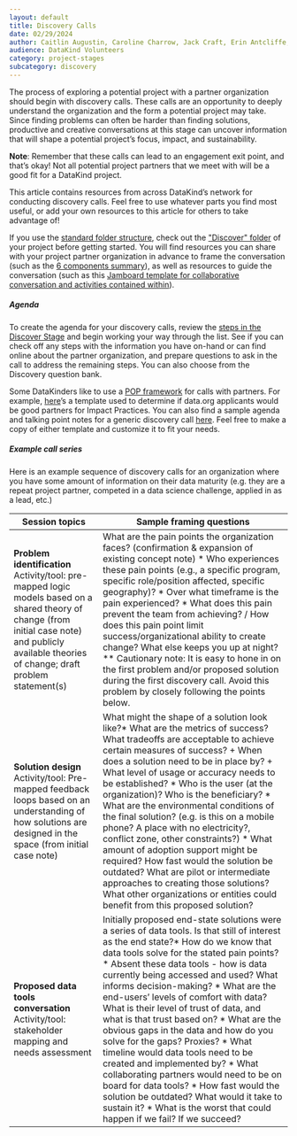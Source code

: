 ```yaml
---
layout: default
title: Discovery Calls
date: 02/29/2024
author: Caitlin Augustin, Caroline Charrow, Jack Craft, Erin Antcliffe, Matthew Harris, Arina Igumenshcheva, Ben Lebovitz, Sebastien Ouellet, Srivalya Elluru, Dulcie Vousden, Rachel Wells
audience: DataKind Volunteers
category: project-stages
subcategory: discovery
---
```


The process of exploring a potential project with a partner organization should begin with discovery calls. These calls are an opportunity to deeply understand the organization and the form a potential project may take. Since finding problems can often be harder than finding solutions, productive and creative conversations at this stage can uncover information that will shape a potential project’s focus, impact, and sustainability.


**Note**: Remember that these calls can lead to an engagement exit point, and that’s okay! Not all potential project partners that we meet with will be a good fit for a DataKind project.


This article contains resources from across DataKind’s network for conducting discovery calls. Feel free to use whatever parts you find most useful, or add your own resources to this article for others to take advantage of!


If you use the [standard folder structure](/project-stages/discovery/discovery_resources), check out the ["Discover" folder](https://drive.google.com/drive/folders/1OXXV8jg5b9QZLVDfF9H0-_tmhNJ3zI21?usp=sharing) of your project before getting started. You will find resources you can share with your project partner organization in advance to frame the conversation (such as the [6 components summary](https://drive.google.com/file/d/1NgZI1E2yjvVo1JMh1dY5RNtCuFj808OY/view?usp=sharing)), as well as resources to guide the conversation (such as this [Jamboard template for collaborative conversation and activities contained within](https://jamboard.google.com/d/1zbdN8c9tQ3Xn8MFJ2lfxPop1bfFwMDAgqTIHQOfCZOs/viewer?pli=1)).


##### Agenda


To create the agenda for your discovery calls, review the [steps in the Discover Stage](/project-stages/discovery/index) and begin working your way through the list. See if you can check off any steps with the information you have on\-hand or can find online about the partner organization, and prepare questions to ask in the call to address the remaining steps. You can also choose from the Discovery question bank.


Some DataKinders like to use a  [POP framework](http://stproject.org/wp-content/uploads/2014/11/the-fabulous-pop-model.pdf) for calls with partners. For example, [here](https://docs.google.com/document/d/1i5Gdb71eSrVDf6jiTSrYu8NB_G8pXDSUG81roKo5Shg/edit)’s a template used to determine if data.org applicants would be good partners for Impact Practices. You can also find a sample agenda and talking point notes for a generic discovery call [here](https://docs.google.com/document/d/1F-yvrjNpwp62nt4JOT4XHzn00FgiGqUuakhOdDM71Do/edit#heading=h.buax78rrv3hb). Feel free to make a copy of either template and customize it to fit your needs.


##### Example call series


Here is an example sequence of discovery calls for an organization where you have some amount of information on their data maturity (e.g. they are a repeat project partner, competed in a data science challenge, applied in as a lead, etc.)





| Session topics | Sample framing questions |
| --- | --- |
| **Problem identification**  Activity/tool: pre\-mapped logic models based on a shared theory of change (from initial case note) and publicly available theories of change; draft problem statement(s) | What are the pain points the organization faces? (confirmation \& expansion of existing concept note)  * Who experiences these pain points (e.g., a specific program, specific role/position affected, specific geography)? * Over what timeframe is the pain experienced? * What does this pain prevent the team from achieving? / How does this pain point limit success/organizational ability to create change?    What else keeps you up at night?  \*\* Cautionary note: It is easy to hone in on the first problem and/or proposed solution during the first discovery call. Avoid this problem by closely following the points below. |
| **Solution design**  Activity/tool: Pre\-mapped feedback loops based on an understanding of how solutions are designed in the space (from initial case note) | What might the shape of a solution look like?* What are the metrics of success? What tradeoffs are acceptable to achieve certain measures of success? + When does a solution need to be in place by? + What level of usage or accuracy needs to be established?  * Who is the user (at the organization)? Who is the beneficiary? * What are the environmental conditions of the final solution? (e.g. is this on a mobile phone? A place with no electricity?, conflict zone, other constraints?) * What amount of adoption support might be required? How fast would the solution be outdated?    What are pilot or intermediate approaches to creating those solutions?  What other organizations or entities could benefit from this proposed solution? |
| **Proposed data tools conversation**  Activity/tool: stakeholder mapping and needs assessment | Initially proposed end\-state solutions were a series of data tools. Is that still of interest as the end state?* How do we know that data tools solve for the stated pain points? * Absent these data tools \- how is data currently being accessed and used? What informs decision\-making? * What are the end\-users’ levels of comfort with data? What is their level of trust of data, and what is that trust based on? * What are the obvious gaps in the data and how do you solve for the gaps? Proxies? * What timeline would data tools need to be created and implemented by? * What collaborating partners would need to be on board for data tools? * How fast would the solution be outdated? What would it take to sustain it? * What is the worst that could happen if we fail? If we succeed? |
